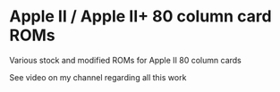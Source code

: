 # Apple II / Apple II+ 80 column card ROMs
Various stock and modified ROMs for Apple II 80 column cards

See video on my channel regarding all this work
